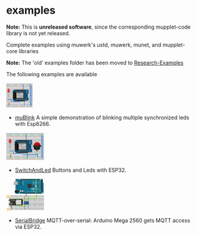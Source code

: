 # examples

**Note:** This is **unreleased software**, since the corresponding mupplet-code library is not yet released.

Complete examples using muwerk's ustd, muwerk, munet, and mupplet-core libraries

**Note:** The 'old' examples folder has been moved to [Research-Examples](https://github.com/muwerk/Research-Examples)

The following examples are available

<img src="https://github.com/muwerk/mupplet-core/blob/master/extras/led.png" width="14%">

* [muBlink](https://github.com/muwerk/examples/tree/master/muBlink) A simple demonstration of blinking multiple synchronized leds with Esp8266.

<img src="https://github.com/muwerk/mupplet-core/blob/master/extras/switch.png" width="20%">

* [SwitchAndLed](https://github.com/muwerk/examples/tree/master/SwitchAndLed) Buttons and Leds with ESP32.

<img src="https://github.com/muwerk/examples/blob/master/Resources/SerialBridge.jpg" width="20%">

* [SerialBridge](https://github.com/muwerk/examples/tree/master/SerialBridge) MQTT-over-serial: Arduino Mega 2560 gets MQTT access via ESP32.
